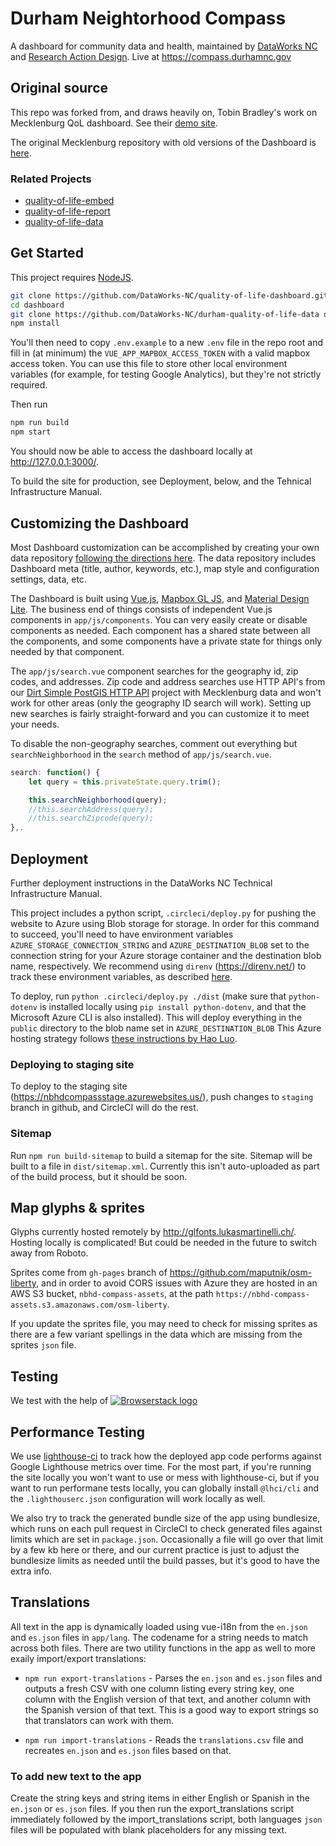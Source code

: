 # Durham Neightorhood Compass

A dashboard for community data and health, maintained by [DataWorks NC](https://www.dataworks-nc.org) and [Research Action Design](https://rad.cat). Live at https://compass.durhamnc.gov

## Original source
This repo was forked from, and draws heavily on, Tobin Bradley's work on Mecklenburg QoL dashboard. See their [demo site](http://mcmap.org/qol-dev).

The original Mecklenburg repository with old versions of the Dashboard is [here](https://github.com/tobinbradley/Mecklenburg-County-Quality-of-Life-Dashboard).

### Related Projects

*   [quality-of-life-embed](https://github.com/tobinbradley/quality-of-life-embed)
*   [quality-of-life-report](https://github.com/tobinbradley/quality-of-life-report)
*   [quality-of-life-data](https://github.com/DataWorks-NC/durham-quality-of-life-data)

## Get Started

This project requires [NodeJS](https://nodejs.org).

``` bash
git clone https://github.com/DataWorks-NC/quality-of-life-dashboard.git dashboard
cd dashboard
git clone https://github.com/DataWorks-NC/durham-quality-of-life-data data
npm install
```

You'll then need to copy `.env.example` to a new `.env` file in the repo root and fill in (at minimum) the `VUE_APP_MAPBOX_ACCESS_TOKEN` with a valid mapbox access token. You can use this file to store other local environment variables (for example, for testing Google Analytics), but they're not strictly required.

Then run

```bash
npm run build
npm start
```

You should now be able to access the dashboard locally at http://127.0.0.1:3000/.

To build the site for production, see Deployment, below, and the Tehnical Infrastructure Manual.

## Customizing the Dashboard

Most Dashboard customization can be accomplished by creating your own data repository [following the directions here](https://github.com/tobinbradley/mecklenburg-quality-of-life-data). The data repository includes Dashboard meta (title, author, keywords, etc.), map style and configuration settings, data, etc.

The Dashboard is built using [Vue.js](http://vuejs.org/), [Mapbox GL JS](https://www.mapbox.com/mapbox-gl-js/api/), and [Material Design Lite](https://getmdl.io/). The business end of things consists of independent Vue.js components in `app/js/components`. You can very easily create or disable components as needed. Each component has a shared state between all the components, and some components have a private state for things only needed by that component.

The `app/js/search.vue` component searches for the geography id, zip codes, and addresses. Zip code and address searches use HTTP API's from our [Dirt Simple PostGIS HTTP API](https://github.com/tobinbradley/dirt-simple-postgis-http-api) project with Mecklenburg data and won't work for other areas (only the geography ID search will work). Setting up new searches is fairly straight-forward and you can customize it to meet your needs.

To disable the non-geography searches, comment out everything but `searchNeighborhood` in the `search` method of `app/js/search.vue`.

``` javascript
search: function() {
    let query = this.privateState.query.trim();

    this.searchNeighborhood(query);
    //this.searchAddress(query);
    //this.searchZipcode(query);
},.
```

## Deployment

Further deployment instructions in the DataWorks NC Technical Infrastructure Manual.

This project includes a python script, `.circleci/deploy.py` for pushing the website to Azure using Blob storage for storage.
In order for this command to succeed, you'll need to have environment variables `AZURE_STORAGE_CONNECTION_STRING` and `AZURE_DESTINATION_BLOB` set to the connection string for your Azure storage container and the destination blob name, respectively. We recommend using `direnv` (https://direnv.net/) to track
these environment variables, as described [here](https://www.taos.com/using-multiple-accounts-aws-cli-direnv/).

To deploy, run `python .circleci/deploy.py ./dist` (make sure that `python-dotenv` is installed locally using `pip install python-dotenv`, and that the Microsoft Azure CLI is also installed). This will deploy everything in the `public` directory to the blob name set in `AZURE_DESTINATION_BLOB` This Azure hosting strategy follows [these instructions by Hao Luo](https://blog.lifeishao.com/2017/05/24/serving-your-static-sites-with-azure-blob-and-cdn).

### Deploying to staging site

To deploy to the staging site (https://nbhdcompassstage.azurewebsites.us/), push changes to `staging` branch in github, and CircleCI will do the rest.

### Sitemap
Run `npm run build-sitemap` to build a sitemap for the site. Sitemap will be built to a file in `dist/sitemap.xml`. Currently this isn't auto-uploaded as part of the build process, but it should be soon.


## Map glyphs & sprites

Glyphs currently hosted remotely by http://glfonts.lukasmartinelli.ch/. Hosting locally is complicated! But could be needed in the future to switch away from Roboto.

Sprites come from `gh-pages` branch of https://github.com/maputnik/osm-liberty, and in order to avoid CORS issues with Azure they are hosted in an AWS S3 bucket, `nbhd-compass-assets`, at the path `https://nbhd-compass-assets.s3.amazonaws.com/osm-liberty`.

If you update the sprites file, you may need to check for missing sprites as there are a few variant spellings in the data which are missing from the sprites `json` file.


## Testing

We test with the help of [![Browserstack logo](https://raw.githubusercontent.com/DataWorks-NC/quality-of-life-dashboard/master/app/assets/img/browserstack-logo.png)](https://browserstack.com/)

## Performance Testing

We use [lighthouse-ci](https://github.com/GoogleChrome/lighthouse-ci) to track how the deployed app code performs against Google Lighthouse metrics over time. For the most part, if you're running the site locally you won't want to use or mess with lighthouse-ci, but if you want to run performane tests locally, you can globally install `@lhci/cli` and the `.lighthouserc.json` configuration will work locally as well.

We also try to track the generated bundle size of the app using bundlesize, which runs on each pull request in CircleCI to check generated files against limits which are set in `package.json`. Occasionally a file will go over that limit by a few kb here or there, and our current practice is just to adjust the bundlesize limits as needed until the build passes, but it's good to have the extra info.

## Translations

All text in the app is dynamically loaded using vue-i18n from the `en.json` and `es.json` files in `app/lang`. The codename for a string needs to match across both files. There are two utility functions in the app as well to more exaily import/export translations:

* `npm run export-translations` - Parses the `en.json` and `es.json` files and outputs a fresh CSV with one column listing every string key, one column with the English version of that text, and another column with the Spanish version of that text. This is a good way to export strings so that translators can work with them.

* `npm run import-translations` - Reads the `translations.csv` file and recreates `en.json` and `es.json` files based on that.

### To add new text to the app

Create the string keys and string items in either English or Spanish in the `en.json` or `es.json` files. If you then run the export_translations script immediately followed by the import_translations script, both languages `json` files will be populated with blank placeholders for any missing text.
